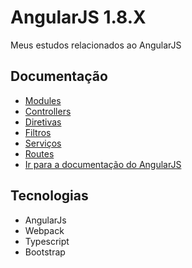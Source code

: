 # AngularJS 1.8.X

Meus estudos relacionados ao AngularJS

## Documentação

- [Modules](/docs/modules.md)
- [Controllers](/docs/controllers.md)
- [Diretivas](/docs/directives.md)
- [Filtros](/docs/filters.md)
- [Serviços](/docs/services.md)
- [Routes](/docs/routes.md)
- [Ir para a documentação do AngularJS](https://docs.angularjs.org/tutorial)

## Tecnologias

- AngularJs
- Webpack
- Typescript
- Bootstrap 